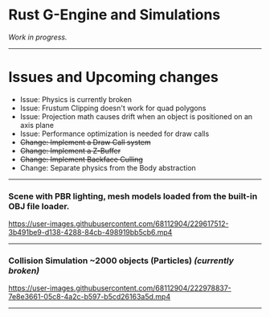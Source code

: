 # Rust G-Engine and Simulations
*Work in progress.*
___
# Issues and Upcoming changes 
* Issue: Physics is currently broken
* Issue: Frustum Clipping doesn't work for quad polygons
* Issue: Projection math causes drift when an object is positioned on an axis plane
* Issue: Performance optimization is needed for draw calls
* ~~Change: Implement a Draw Call system~~
* ~~Change: Implement a Z-Buffer~~
* ~~Change: Implement Backface Culling~~
* Change: Separate physics from the Body abstraction 

___
### Scene with PBR lighting, mesh models loaded from the built-in OBJ file loader.
https://user-images.githubusercontent.com/68112904/229617512-3b491be9-d138-4288-84cb-498919bb5cb6.mp4

___
### Collision Simulation ~2000 objects (Particles) *(currently broken)*
https://user-images.githubusercontent.com/68112904/222978837-7e8e3661-05c8-4a2c-b597-b5cd26163a5d.mp4

___
